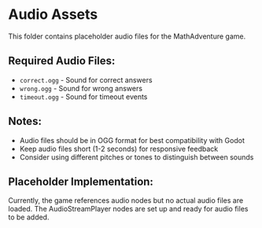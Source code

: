 # Audio Assets

This folder contains placeholder audio files for the MathAdventure game.

## Required Audio Files:
- `correct.ogg` - Sound for correct answers
- `wrong.ogg` - Sound for wrong answers  
- `timeout.ogg` - Sound for timeout events

## Notes:
- Audio files should be in OGG format for best compatibility with Godot
- Keep audio files short (1-2 seconds) for responsive feedback
- Consider using different pitches or tones to distinguish between sounds

## Placeholder Implementation:
Currently, the game references audio nodes but no actual audio files are loaded. 
The AudioStreamPlayer nodes are set up and ready for audio files to be added.